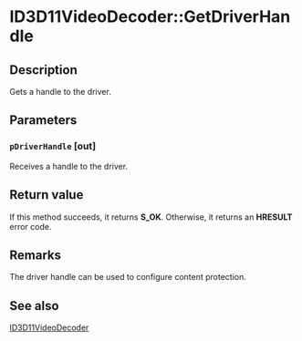 # ID3D11VideoDecoder::GetDriverHandle

## Description

Gets a handle to the driver.

## Parameters

### `pDriverHandle` [out]

Receives a handle to the driver.

## Return value

If this method succeeds, it returns **S_OK**. Otherwise, it returns an **HRESULT** error code.

## Remarks

The driver handle can be used to configure content protection.

## See also

[ID3D11VideoDecoder](https://learn.microsoft.com/windows/desktop/api/d3d11/nn-d3d11-id3d11videodecoder)